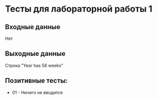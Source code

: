 # Тесты для лабораторной работы 1
## Входные данные
Нет
## Выходные данные
Строка "Year has 56 weeks"
## Позитивные тесты:
- 01 - Ничего не вводится